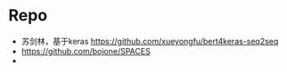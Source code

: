 

# Repo
- 苏剑林，基于keras https://github.com/xueyongfu/bert4keras-seq2seq
- https://github.com/bojone/SPACES
- 



